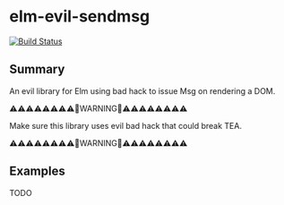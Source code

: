 # elm-evil-sendmsg

[![Build Status](https://travis-ci.org/arowM/elm-evil-sendmsg.svg?branch=master)](https://travis-ci.org/arowM/elm-evil-sendmsg)

## Summary

An evil library for Elm using bad hack to issue Msg on rendering a DOM.

⚠⚠⚠⚠⚠⚠⚠⚠🐐WARNING🐐⚠⚠⚠⚠⚠⚠⚠⚠

Make sure this library uses evil bad hack that could break TEA.

⚠⚠⚠⚠⚠⚠⚠⚠🐐WARNING🐐⚠⚠⚠⚠⚠⚠⚠⚠

## Examples

TODO
